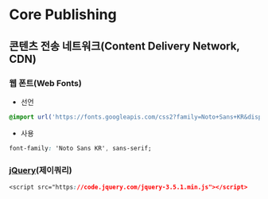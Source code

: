 # Core Publishing



## 콘텐츠 전송 네트워크(Content Delivery Network, CDN)


### 웹 폰트(Web Fonts)
- 선언
```css
@import url('https://fonts.googleapis.com/css2?family=Noto+Sans+KR&display=swap');
```

- 사용
```css
font-family: 'Noto Sans KR', sans-serif;
```


### [jQuery](https://jquery.com/)(제이쿼리)
```css
<script src="https://code.jquery.com/jquery-3.5.1.min.js"></script>
```
